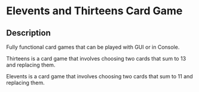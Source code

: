 # Elevents and Thirteens Card Game

## Description
Fully functional card games that can be played with GUI or in Console.

Thirteens is a card game that involves choosing two cards that sum to 13 and replacing them.

Elevents is a card game that involves choosing two cards that sum to 11 and replacing them. 
